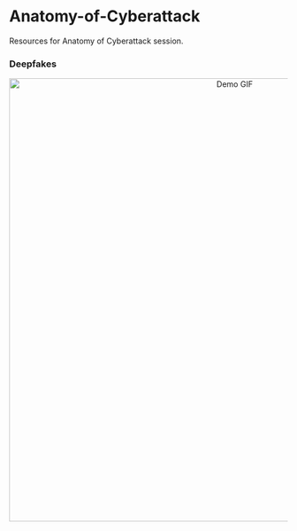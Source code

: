 # Anatomy-of-Cyberattack
Resources for Anatomy of Cyberattack session.

### Deepfakes 
<p align="center">
  <img src="deep-fake-demo.gif" alt="Demo GIF" width="800">
</p>


